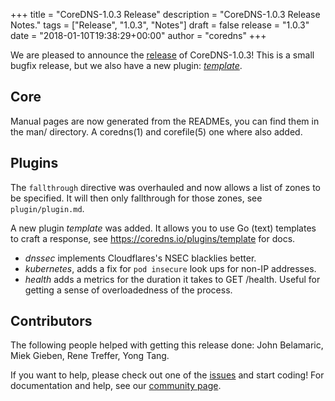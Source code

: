 +++
title = "CoreDNS-1.0.3 Release"
description = "CoreDNS-1.0.3 Release Notes."
tags = ["Release", "1.0.3", "Notes"]
draft = false
release = "1.0.3"
date = "2018-01-10T19:38:29+00:00"
author = "coredns"
+++

We are pleased to announce the [release](https://github.com/inverse-inc/packetfence/go/coredns/releases/tag/v1.0.3) of CoreDNS-1.0.3!
This is a small bugfix release, but we also have a new plugin:
[*template*](https://coredns.io/plugins/template).

## Core

Manual pages are now generated from the READMEs, you can find them in the man/ directory.
A coredns(1) and corefile(5) one where also added.

## Plugins

The `fallthrough` directive was overhauled and now allows a list of zones to be specified. It will
then only fallthrough for those zones, see `plugin/plugin.md`.

A new plugin *template* was added. It allows you to use Go (text) templates to craft a response, see
<https://coredns.io/plugins/template> for docs.

* *dnssec* implements Cloudflares's NSEC blacklies better.
* *kubernetes*, adds a fix for `pod insecure` look ups for non-IP addresses.
* *health* adds a metrics for the duration it takes to GET /health. Useful for getting a sense of
  overloadedness of the process.

## Contributors

The following people helped with getting this release done:
John Belamaric,
Miek Gieben,
Rene Treffer,
Yong Tang.

If you want to help, please check out one of the
[issues](https://github.com/inverse-inc/packetfence/go/coredns/issues/) and start coding! For documentation and help,
see our [community page](https://coredns.io/community/).
